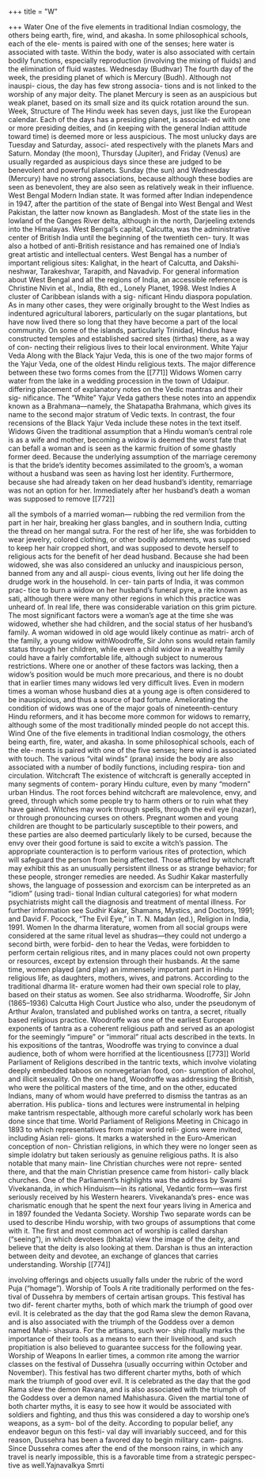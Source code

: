+++
title = "W"

+++
Water
One of the five elements in traditional
Indian cosmology, the others being
earth, fire, wind, and akasha. In some
philosophical schools, each of the ele-
ments is paired with one of the senses;
here water is associated with taste.
Within the body, water is also associated
with certain bodily functions, especially
reproduction (involving the mixing of
fluids) and the elimination of fluid
wastes.
Wednesday
(Budhvar) The fourth day of the week,
the presiding planet of which is
Mercury (Budh). Although not inauspi-
cious, the day has few strong associa-
tions and is not linked to the worship of
any major deity. The planet Mercury is
seen as an auspicious but weak planet,
based on its small size and its quick
rotation around the sun.
Week, Structure of
The Hindu week has seven days, just
like the European calendar. Each of the
days has a presiding planet, is associat-
ed with one or more presiding deities,
and (in keeping with the general Indian
attitude toward time) is deemed more
or less auspicious. The most unlucky
days are Tuesday and Saturday, associ-
ated respectively with the planets Mars
and Saturn. Monday (the moon),
Thursday (Jupiter), and Friday (Venus)
are usually regarded as auspicious days
since these are judged to be benevolent
and powerful planets. Sunday (the sun)
and Wednesday (Mercury) have no
strong associations, because although
these bodies are seen as benevolent,
they are also seen as relatively weak in
their influence.
West Bengal
Modern Indian state. It was formed after
Indian independence in 1947, after the
partition of the state of Bengal into West
Bengal and West Pakistan, the latter now
known as Bangladesh. Most of the state
lies in the lowland of the Ganges River
delta, although in the north, Darjeeling
extends into the Himalayas. West
Bengal’s capital, Calcutta, was the
administrative center of British India
until the beginning of the twentieth cen-
tury. It was also a hotbed of anti-British
resistance and has remained one
of India’s great artistic and intellectual
centers. West Bengal has a number
of important religious sites: Kalighat, in
the heart of Calcutta, and Dakshi-
neshwar, Tarakeshvar, Tarapith, and
Navadvip. For general information
about West Bengal and all the regions of
India, an accessible reference is
Christine Nivin et al., India, 8th ed.,
Lonely Planet, 1998.
West Indies
A cluster of Caribbean islands with a sig-
nificant Hindu diaspora population. As
in many other cases, they were originally
brought to the West Indies as indentured
agricultural laborers, particularly on
the sugar plantations, but have now
lived there so long that they have
become a part of the local community.
On some of the islands, particularly
Trinidad, Hindus have constructed
temples and established sacred
sites (tirthas) there, as a way of con-
necting their religious lives to their
local environment.
White Yajur Veda
Along with the Black Yajur Veda, this is
one of the two major forms of the Yajur
Veda, one of the oldest Hindu religious
texts. The major difference between
these two forms comes from the
[[771]]
Widows
Women carry water from the lake in a wedding procession in the town of Udaipur.
differing placement of explanatory
notes on the Vedic mantras and their sig-
nificance. The “White” Yajur Veda gathers
these notes into an appendix known as a
Brahmana—namely, the Shatapatha
Brahmana, which gives its name to
the second major stratum of Vedic texts.
In contrast, the four recensions of the
Black Yajur Veda include these notes in the
text itself.
Widows
Given the traditional assumption that a
Hindu woman’s central role is as a wife
and mother, becoming a widow is
deemed the worst fate that can befall a
woman and is seen as the karmic
fruition of some ghastly former deed.
Because the underlying assumption of
the marriage ceremony is that the
bride’s identity becomes assimilated to
the groom’s, a woman without a
husband was seen as having lost her
identity. Furthermore, because she had
already taken on her dead husband’s
identity, remarriage was not an option
for her. Immediately after her husband’s
death a woman was supposed to remove
[[772]]

all the symbols of a married woman—
rubbing the red vermilion from the part
in her hair, breaking her glass bangles,
and in southern India, cutting the
thread on her mangal sutra. For the rest
of her life, she was forbidden to wear
jewelry, colored clothing, or other bodily
adornments, was supposed to keep her
hair cropped short, and was supposed
to devote herself to religious acts for the
benefit of her dead husband. Because
she had been widowed, she was also
considered an unlucky and inauspicious
person, banned from any and all auspi-
cious events, living out her life doing the
drudge work in the household. In cer-
tain parts of India, it was common prac-
tice to burn a widow on her husband’s
funeral pyre, a rite known as sati,
although there were many other regions
in which this practice was unheard of.
In real life, there was considerable
variation on this grim picture. The most
significant factors were a woman’s age at
the time she was widowed, whether she
had children, and the social status of her
husband’s family. A woman widowed in
old age would likely continue as matri-
arch of the family, a young widow withWoodroffe, Sir John
sons would retain family status through
her children, while even a child widow
in a wealthy family could have a fairly
comfortable life, although subject to
numerous restrictions. Where one or
another of these factors was lacking,
then a widow’s position would be much
more precarious, and there is no doubt
that in earlier times many widows led
very difficult lives. Even in modern
times a woman whose husband dies at a
young age is often considered to be
inauspicious, and thus a source of bad
fortune. Ameliorating the condition of
widows was one of the major goals of
nineteenth-century Hindu reformers,
and it has become more common for
widows to remarry, although some of
the most traditionally minded people do
not accept this.
Wind
One of the five elements in traditional
Indian cosmology, the others being
earth, fire, water, and akasha. In some
philosophical schools, each of the ele-
ments is paired with one of the five senses;
here wind is associated with touch. The
various “vital winds” (prana) inside the
body are also associated with a number
of bodily functions, including respira-
tion and circulation.
Witchcraft
The existence of witchcraft is generally
accepted in many segments of contem-
porary Hindu culture, even by many
“modern” urban Hindus. The root forces
behind witchcraft are malevolence,
envy, and greed, through which some
people try to harm others or to ruin
what they have gained. Witches may
work through spells, through the evil eye
(nazar), or through pronouncing curses
on others. Pregnant women and young
children are thought to be particularly
susceptible to their powers, and these
parties are also deemed particularly
likely to be cursed, because the envy
over their good fortune is said to excite
a witch’s passion. The appropriate
counteraction is to perform various
rites of protection, which will safeguard
the person from being affected. Those
afflicted by witchcraft may exhibit this
as an unusually persistent illness or as
strange behavior; for these people,
stronger remedies are needed. As Sudhir
Kakar masterfully shows, the language
of possession and exorcism can be
interpreted as an “idiom” (using tradi-
tional Indian cultural categories) for
what modern psychiatrists might call
the diagnosis and treatment of mental
illness. For further information see
Sudhir Kakar, Shamans, Mystics, and
Doctors, 1991; and David F. Pocock, “The
Evil Eye,” in T. N. Madan (ed.), Religion
in India, 1991.
Women
In the dharma literature, women from
all social groups were considered at the
same ritual level as shudras—they could
not undergo a second birth, were forbid-
den to hear the Vedas, were forbidden to
perform certain religious rites, and in
many places could not own property or
resources, except by extension through
their husbands. At the same time,
women played (and play) an immensely
important part in Hindu religious life, as
daughters, mothers, wives, and patrons.
According to the traditional dharma lit-
erature women had their own special
role to play, based on their status as
women. See also stridharma.
Woodroffe, Sir John
(1865–1936) Calcutta High Court Justice
who also, under the pseudonym of
Arthur Avalon, translated and published
works on tantra, a secret, ritually based
religious practice. Woodroffe was one of
the earliest European exponents of
tantra as a coherent religious path and
served as an apologist for the seemingly
“impure” or “immoral” ritual acts
described in the texts. In his expositions
of the tantras, Woodroffe was trying to
convince a dual audience, both of whom
were horrified at the licentiousness
[[773]]
World Parliament of Religions
described in the tantric texts, which
involve violating deeply embedded
taboos on nonvegetarian food, con-
sumption of alcohol, and illicit sexuality.
On the one hand, Woodroffe was
addressing the British, who were the
political masters of the time, and on the
other, educated Indians, many of whom
would have preferred to dismiss the
tantras as an aberration. His publica-
tions and lectures were instrumental in
helping make tantrism respectable,
although more careful scholarly work
has been done since that time.
World Parliament of Religions
Meeting in Chicago in 1893 to which
representatives from major world reli-
gions were invited, including Asian reli-
gions. It marks a watershed in the
Euro-American conception of non-
Christian religions, in which they were
no longer seen as simple idolatry but
taken seriously as genuine religious
paths. It is also notable that many main-
line Christian churches were not repre-
sented there, and that the main
Christian presence came from histori-
cally black churches. One of the
Parliament’s highlights was the address
by Swami Vivekananda, in which
Hinduism—in its rational, Vedantic
form—was first seriously received by his
Western hearers. Vivekananda’s pres-
ence was charismatic enough that he
spent the next four years living in
America and in 1897 founded the
Vedanta Society.
Worship
Two separate words can be used to
describe Hindu worship, with two
groups of assumptions that come with
it. The first and most common act of
worship is called darshan (“seeing”), in
which devotees (bhakta) view the image
of the deity, and believe that the deity
is also looking at them. Darshan is thus
an interaction between deity and
devotee, an exchange of glances
that carries understanding. Worship
[[774]]

involving offerings and objects
usually falls under the rubric of the word
Puja (“homage”).
Worship of Tools
A rite traditionally performed on the fes-
tival of Dussehra by members of certain
artisan groups. This festival has two dif-
ferent charter myths, both of which
mark the triumph of good over evil. It is
celebrated as the day that the god Rama
slew the demon Ravana, and is also
associated with the triumph of the
Goddess over a demon named Mahi-
shasura. For the artisans, such wor-
ship ritually marks the importance of
their tools as a means to earn their
livelihood, and such propitiation is
also believed to guarantee success for
the following year.
Worship of Weapons
In earlier times, a common rite among
the warrior classes on the festival of
Dussehra (usually occurring within
October and November). This festival
has two different charter myths, both of
which mark the triumph of good over
evil. It is celebrated as the day that the
god Rama slew the demon Ravana, and
is also associated with the triumph of
the Goddess over a demon named
Mahishasura. Given the martial tone of
both charter myths, it is easy to see how
it would be associated with soldiers and
fighting, and thus this was considered a
day to worship one’s weapons, as a sym-
bol of the deity. According to popular
belief, any endeavor begun on this festi-
val day will invariably succeed, and for
this reason, Dussehra has been a
favored day to begin military cam-
paigns. Since Dussehra comes after the
end of the monsoon rains, in which any
travel is nearly impossible, this is a
favorable time from a strategic perspec-
tive as well.Yajnavalkya Smrti